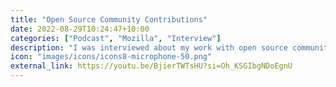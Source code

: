 ```yaml
---
title: "Open Source Community Contributions"
date: 2022-08-29T10:24:47+10:00
categories: ["Podcast", "Mozilla", "Interview"]
description: "I was interviewed about my work with open source communities"
icon: "images/icons/icons8-microphone-50.png"
external_link: https://youtu.be/BjierTWTsHU?si=Oh_KSGIbgNDoEgnU
---
```


